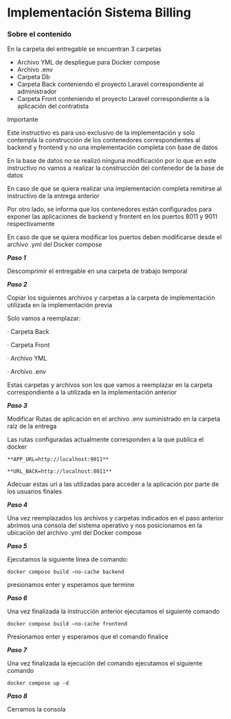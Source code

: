 # **Implementación Sistema Billing**

### Sobre el contenido

En la carpeta del entregable se encuentran 3 carpetas

- Archivo YML de despliegue para Docker compose
- Archivo .env
- Carpeta Db
- Carpeta Back conteniendo el proyecto Laravel correspondiente al administrador
- Carpeta Front conteniendo el proyecto Laravel correspondiente a la aplicación del contratista

Importante

Este instructivo es para uso exclusivo de la implementación y solo contempla la construcción de los contenedores correspondientes al backend y frontend y no una implementación completa con base de datos

En la base de datos no se realizó ninguna modificación por lo que en este instructivo no vamos a realizar la construcción del contenedor de la base de datos

En caso de que se quiera realizar una implementación completa remitirse al instructivo de la entrega anterior

Por otro lado, se informa que los contenedores están configurados para exponer las aplicaciones de backend y frontent en los puertos 8011 y 9011 respectivamente

En caso de que se quiera modificar los puertos deben modificarse desde el archivo .yml del Docker compose

***Paso 1***

Descomprimir el entregable en una carpeta de trabajo temporal

***Paso 2***

Copiar los siguientes archivos y carpetas a la carpeta de implementación utilizada en la implementación previa

Solo vamos a reemplazar:

·    Carpeta Back

·    Carpeta Front

·    Archivo YML

·    Archivo .env

Estas carpetas y archivos son los que vamos a reemplazar en la carpeta correspondiente a la utilizada en la implementación anterior

***Paso 3***

Modificar Rutas de aplicación en el archivo .env suministrado en la carpeta raíz de la entrega

Las rutas configuradas actualmente corresponden a la que publica el docker

```
**APP_URL=http://localhost:9011**

**URL_BACK=http://localhost:8011**
```

Adecuar estas url a las utilizadas para acceder a la aplicación por parte de los usuarios finales

***Paso 4***

Una vez reemplazados los archivos y carpetas indicados en el paso anterior abrimos una consola del sistema operativo y nos posicionamos en la ubicación del archivo .yml del Docker compose

***Paso 5***

Ejecutamos la siguiente línea de comando:

```
docker compose build –no-cache backend
```

presionamos enter y esperamos que termine

***Paso 6***

Una vez finalizada la instrucción anterior ejecutamos el siguiente comando

```
docker compose build –no-cache frontend
```

Presionamos enter y esperamos que el comando finalice

***Paso 7***

Una vez finalizada la ejecución del comando ejecutamos el siguiente comando

```
docker compose up -d
```

***Paso 8***

Cerramos la consola 

